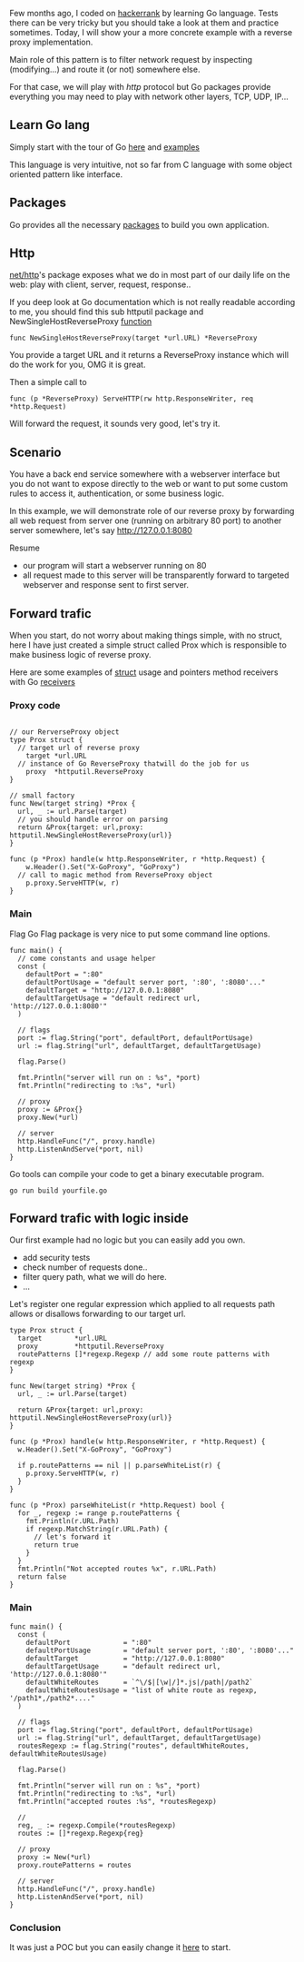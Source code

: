 Few months ago, I coded on [hackerrank](https://www.hackerrank.com) by learning Go language. Tests there can be very tricky but you should take a look at them and practice sometimes. Today, I will show your a more concrete example with a reverse proxy implementation.

Main role of this pattern is to filter network request by inspecting (modifying...) and route it (or not) somewhere else.

For that case, we will play with *http* protocol but Go packages provide everything you may need to play with network other layers, TCP, UDP, IP...

## Learn Go lang

Simply start with the tour of Go [here](http://tour.golang.org) and [examples](https://gobyexample.com/)

This language is very intuitive, not so far from C language with some object oriented pattern like interface.

## Packages

Go provides all the necessary [packages](http://golang.org/pkg/) to build you own application.

## Http

[net/http](https://golang.org/pkg/net/http/)'s package exposes what we do in most part of our daily life on the web: play with client, server, request, response..

If you deep look at Go documentation which is not really readable according to me, you should find this sub httputil package and NewSingleHostReverseProxy [function](https://golang.org/pkg/net/http/httputil/#ReverseProxy)

```clike
func NewSingleHostReverseProxy(target *url.URL) *ReverseProxy
```

You provide a target URL and it returns a ReverseProxy instance which will do the work for you, OMG it is great.

Then a simple call to

```clike
func (p *ReverseProxy) ServeHTTP(rw http.ResponseWriter, req *http.Request)
```

Will forward the request, it sounds very good, let's try it.

## Scenario

You have a back end service somewhere with a webserver interface but you do not want to expose directly to the web or want to put some custom rules to access it, authentication, or some business logic.

In this example, we will demonstrate role of our reverse proxy by forwarding all web request from server one (running on arbitrary 80 port) to another server somewhere, let's say http://127.0.0.1:8080

Resume
- our program will start a webserver running on 80
- all request made to this server will be transparently forward to targeted webserver and response sent to first server.

## Forward trafic

When you start, do not worry about making things simple, with no struct, here I have just created a simple struct called Prox which is responsible to make business logic of reverse proxy.

Here are some examples of [struct](https://tour.golang.org/moretypes/4) usage and pointers method receivers with Go [receivers](https://tour.golang.org/methods/1)

### Proxy code

```clike

// our RerverseProxy object
type Prox struct {
  // target url of reverse proxy
	target *url.URL
  // instance of Go ReverseProxy thatwill do the job for us
	proxy  *httputil.ReverseProxy
}

// small factory
func New(target string) *Prox {
  url, _ := url.Parse(target)
  // you should handle error on parsing
  return &Prox{target: url,proxy: httputil.NewSingleHostReverseProxy(url)}
}

func (p *Prox) handle(w http.ResponseWriter, r *http.Request) {
	w.Header().Set("X-GoProxy", "GoProxy")
  // call to magic method from ReverseProxy object
	p.proxy.ServeHTTP(w, r)
}
```

### Main

Flag Go Flag package is very nice to put some command line options.

```clike
func main() {
  // come constants and usage helper
  const (
    defaultPort = ":80"
    defaultPortUsage = "default server port, ':80', ':8080'..."
    defaultTarget = "http://127.0.0.1:8080"
    defaultTargetUsage = "default redirect url, 'http://127.0.0.1:8080'"
  )

  // flags
  port := flag.String("port", defaultPort, defaultPortUsage)
  url := flag.String("url", defaultTarget, defaultTargetUsage)

  flag.Parse()

  fmt.Println("server will run on : %s", *port)
  fmt.Println("redirecting to :%s", *url)

  // proxy
  proxy := &Prox{}
  proxy.New(*url)

  // server
  http.HandleFunc("/", proxy.handle)
  http.ListenAndServe(*port, nil)
}
```

Go tools can compile your code to get a binary executable program.

```clike
go run build yourfile.go
```

## Forward trafic with logic inside

Our first example had no logic but you can easily add you own.

- add security tests
- check number of requests done..
- filter query path, what we will do here.
- ...

Let's register one regular expression which applied to all requests path allows or disallows forwarding to our target url.

```clike
type Prox struct {
  target        *url.URL
  proxy         *httputil.ReverseProxy
  routePatterns []*regexp.Regexp // add some route patterns with regexp
}

func New(target string) *Prox {
  url, _ := url.Parse(target)

  return &Prox{target: url,proxy: httputil.NewSingleHostReverseProxy(url)}
}

func (p *Prox) handle(w http.ResponseWriter, r *http.Request) {
  w.Header().Set("X-GoProxy", "GoProxy")

  if p.routePatterns == nil || p.parseWhiteList(r) {
    p.proxy.ServeHTTP(w, r)
  }
}

func (p *Prox) parseWhiteList(r *http.Request) bool {
  for _, regexp := range p.routePatterns {
    fmt.Println(r.URL.Path)
    if regexp.MatchString(r.URL.Path) {
      // let's forward it
      return true
    }
  }
  fmt.Println("Not accepted routes %x", r.URL.Path)
  return false
}
```

### Main

```clike
func main() {
  const (
    defaultPort             = ":80"
    defaultPortUsage        = "default server port, ':80', ':8080'..."
    defaultTarget           = "http://127.0.0.1:8080"
    defaultTargetUsage      = "default redirect url, 'http://127.0.0.1:8080'"
    defaultWhiteRoutes      = `^\/$|[\w|/]*.js|/path|/path2`
    defaultWhiteRoutesUsage = "list of white route as regexp, '/path1*,/path2*...."
  )

  // flags
  port := flag.String("port", defaultPort, defaultPortUsage)
  url := flag.String("url", defaultTarget, defaultTargetUsage)
  routesRegexp := flag.String("routes", defaultWhiteRoutes, defaultWhiteRoutesUsage)

  flag.Parse()

  fmt.Println("server will run on : %s", *port)
  fmt.Println("redirecting to :%s", *url)
  fmt.Println("accepted routes :%s", *routesRegexp)

  //
  reg, _ := regexp.Compile(*routesRegexp)
  routes := []*regexp.Regexp{reg}

  // proxy
  proxy := New(*url)
  proxy.routePatterns = routes

  // server
  http.HandleFunc("/", proxy.handle)
  http.ListenAndServe(*port, nil)
}
```

### Conclusion

It was just a POC but you can easily change it [here](https://github.com/darul75/personal-blog/blob/master/examples/2015/2015-07-22_go-lang-simple-reverse-proxy/go-reverse.go) to start.
